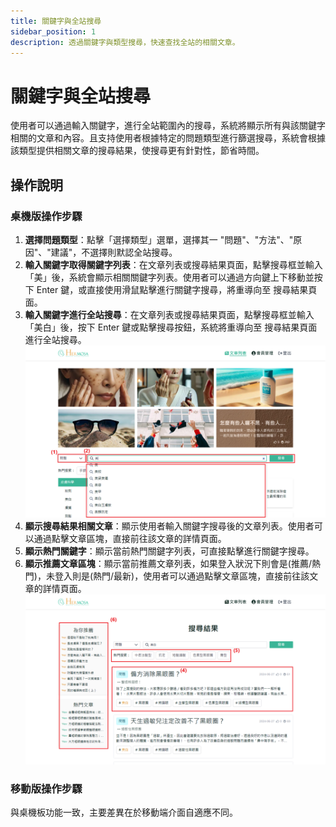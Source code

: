 ```yaml
---
title: 關鍵字與全站搜尋
sidebar_position: 1
description: 透過關鍵字與類型搜尋，快速查找全站的相關文章。
---
```


# 關鍵字與全站搜尋

使用者可以通過輸入關鍵字，進行全站範圍內的搜尋，系統將顯示所有與該關鍵字相關的文章和內容。且支持使用者根據特定的問題類型進行篩選搜尋，系統會根據該類型提供相關文章的搜尋結果，使搜尋更有針對性，節省時間。

## 操作說明

### 桌機版操作步驟

1. **選擇問題類型**：點擊「選擇類型」選單，選擇其一 "問題"、"方法"、"原因"、"建議"，不選擇則默認全站搜尋。
2. **輸入關鍵字取得關鍵字列表**：在文章列表或搜尋結果頁面，點擊搜尋框並輸入「美」後，系統會顯示相關關鍵字列表。使用者可以通過方向鍵上下移動並按下 Enter 鍵，或直接使用滑鼠點擊進行關鍵字搜尋，將重導向至 搜尋結果頁面。
3. **輸入關鍵字進行全站搜尋**：在文章列表或搜尋結果頁面，點擊搜尋框並輸入「美白」後，按下 Enter 鍵或點擊搜尋按鈕，系統將重導向至 搜尋結果頁面 進行全站搜尋。
   ![選擇問題類型特殊搜尋](./img/search-keyword-2.png)
4. **顯示搜尋結果相關文章**：顯示使用者輸入關鍵字搜尋後的文章列表。使用者可以通過點擊文章區塊，直接前往該文章的詳情頁面。
5. **顯示熱門關鍵字**：顯示當前熱門關鍵字列表，可直接點擊進行關鍵字搜尋。
6. **顯示推薦文章區塊**：顯示當前推薦文章列表，如果登入狀況下則會是(推薦/熱門)，未登入則是(熱門/最新)，使用者可以通過點擊文章區塊，直接前往該文章的詳情頁面。
   ![選擇問題類型特殊搜尋](./img/search-keyword-4.png)

### 移動版操作步驟

與桌機板功能一致，主要差異在於移動端介面自適應不同。
